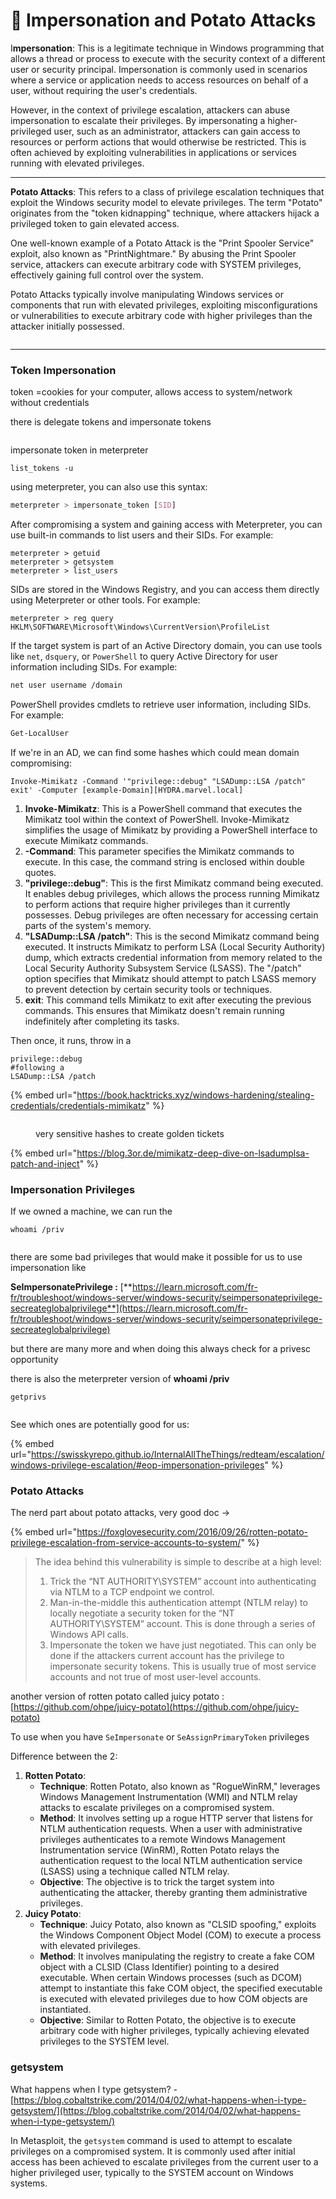# 🥔 Impersonation and Potato Attacks

I**mpersonation**: This is a legitimate technique in Windows programming that allows a thread or process to execute with the security context of a different user or security principal. Impersonation is commonly used in scenarios where a service or application needs to access resources on behalf of a user, without requiring the user's credentials.&#x20;

However, in the context of privilege escalation, attackers can abuse impersonation to escalate their privileges. By impersonating a higher-privileged user, such as an administrator, attackers can gain access to resources or perform actions that would otherwise be restricted. This is often achieved by exploiting vulnerabilities in applications or services running with elevated privileges.

***

**Potato Attacks**: This refers to a class of privilege escalation techniques that exploit the Windows security model to elevate privileges. The term "Potato" originates from the "token kidnapping" technique, where attackers hijack a privileged token to gain elevated access.

One well-known example of a Potato Attack is the "Print Spooler Service" exploit, also known as "PrintNightmare." By abusing the Print Spooler service, attackers can execute arbitrary code with SYSTEM privileges, effectively gaining full control over the system.

Potato Attacks typically involve manipulating Windows services or components that run with elevated privileges, exploiting misconfigurations or vulnerabilities to execute arbitrary code with higher privileges than the attacker initially possessed.

<figure><img src="../../../../../.gitbook/assets/image (27) (1).png" alt=""><figcaption></figcaption></figure>

***

### Token Impersonation <a href="#lecture_heading" id="lecture_heading"></a>

token =cookies for your computer, allows access to system/network without credentials

there is delegate tokens and impersonate tokens&#x20;

<figure><img src="../../../../../.gitbook/assets/image (28) (1).png" alt=""><figcaption></figcaption></figure>

impersonate token in meterpreter&#x20;

```
list_tokens -u 
```

using meterpreter, you can also use this syntax:

```css
meterpreter > impersonate_token [SID]
```

After compromising a system and gaining access with Meterpreter, you can use built-in commands to list users and their SIDs. For example:

```
meterpreter > getuid
meterpreter > getsystem
meterpreter > list_users
```

SIDs are stored in the Windows Registry, and you can access them directly using Meterpreter or other tools. For example:

```
meterpreter > reg query HKLM\SOFTWARE\Microsoft\Windows\CurrentVersion\ProfileList
```

If the target system is part of an Active Directory domain, you can use tools like `net`, `dsquery`, or `PowerShell` to query Active Directory for user information including SIDs. For example:

```bash
net user username /domain
```

PowerShell provides cmdlets to retrieve user information, including SIDs. For example:

```powershell
Get-LocalUser
```

If we're in an AD, we can find some hashes which could mean domain compromising:

```
Invoke-Mimikatz -Command '"privilege::debug" "LSADump::LSA /patch" exit' -Computer [example-Domain][HYDRA.marvel.local]
```

1. **Invoke-Mimikatz**: This is a PowerShell command that executes the Mimikatz tool within the context of PowerShell. Invoke-Mimikatz simplifies the usage of Mimikatz by providing a PowerShell interface to execute Mimikatz commands.
2. **-Command**: This parameter specifies the Mimikatz commands to execute. In this case, the command string is enclosed within double quotes.
3. **"privilege::debug"**: This is the first Mimikatz command being executed. It enables debug privileges, which allows the process running Mimikatz to perform actions that require higher privileges than it currently possesses. Debug privileges are often necessary for accessing certain parts of the system's memory.
4. **"LSADump::LSA /patch"**: This is the second Mimikatz command being executed. It instructs Mimikatz to perform LSA (Local Security Authority) dump, which extracts credential information from memory related to the Local Security Authority Subsystem Service (LSASS). The "/patch" option specifies that Mimikatz should attempt to patch LSASS memory to prevent detection by certain security tools or techniques.
5. **exit**: This command tells Mimikatz to exit after executing the previous commands. This ensures that Mimikatz doesn't remain running indefinitely after completing its tasks.

Then once, it runs, throw in a&#x20;

```
privilege::debug
#following a 
LSADump::LSA /patch
```

{% embed url="https://book.hacktricks.xyz/windows-hardening/stealing-credentials/credentials-mimikatz" %}

<figure><img src="../../../../../.gitbook/assets/image (30) (1).png" alt=""><figcaption><p>very sensitive hashes to create golden tickets</p></figcaption></figure>

{% embed url="https://blog.3or.de/mimikatz-deep-dive-on-lsadumplsa-patch-and-inject" %}

### Impersonation Privileges <a href="#lecture_heading" id="lecture_heading"></a>

If we owned a machine, we can run the&#x20;

```
whoami /priv
```

<figure><img src="../../../../../.gitbook/assets/image (31) (1).png" alt=""><figcaption></figcaption></figure>

there are some bad privileges that would make it possible for us to use impersonation like&#x20;

**SeImpersonatePrivilege :** [**https://learn.microsoft.com/fr-fr/troubleshoot/windows-server/windows-security/seimpersonateprivilege-secreateglobalprivilege**](https://learn.microsoft.com/fr-fr/troubleshoot/windows-server/windows-security/seimpersonateprivilege-secreateglobalprivilege)

but there are many more and when doing this always check for a privesc opportunity

there is also the meterpreter version of **whoami /priv**

```
getprivs
```

<figure><img src="../../../../../.gitbook/assets/image (32).png" alt=""><figcaption></figcaption></figure>

See which ones are potentially good for us:

{% embed url="https://swisskyrepo.github.io/InternalAllTheThings/redteam/escalation/windows-privilege-escalation/#eop-impersonation-privileges" %}

### Potato Attacks <a href="#lecture_heading" id="lecture_heading"></a>

The nerd part about potato attacks, very good doc ->

{% embed url="https://foxglovesecurity.com/2016/09/26/rotten-potato-privilege-escalation-from-service-accounts-to-system/" %}

> The idea behind this vulnerability is simple to describe at a high level:
>
> 1. Trick the “NT AUTHORITY\SYSTEM” account into authenticating via NTLM to a TCP endpoint we control.
> 2. Man-in-the-middle this authentication attempt (NTLM relay) to locally negotiate a security token for the “NT AUTHORITY\SYSTEM” account. This is done through a series of Windows API calls.
> 3. Impersonate the token we have just negotiated. This can only be done if the attackers current account has the privilege to impersonate security tokens. This is usually true of most service accounts and not true of most user-level accounts.

another version of rotten potato called juicy potato : [https://github.com/ohpe/juicy-potato](https://github.com/ohpe/juicy-potato)

To use when you have `SeImpersonate` or `SeAssignPrimaryToken` privileges

Difference between the 2:

1. **Rotten Potato**:
   * **Technique**: Rotten Potato, also known as "RogueWinRM," leverages Windows Management Instrumentation (WMI) and NTLM relay attacks to escalate privileges on a compromised system.
   * **Method**: It involves setting up a rogue HTTP server that listens for NTLM authentication requests. When a user with administrative privileges authenticates to a remote Windows Management Instrumentation service (WinRM), Rotten Potato relays the authentication request to the local NTLM authentication service (LSASS) using a technique called NTLM relay.
   * **Objective**: The objective is to trick the target system into authenticating the attacker, thereby granting them administrative privileges.
2. **Juicy Potato**:
   * **Technique**: Juicy Potato, also known as "CLSID spoofing," exploits the Windows Component Object Model (COM) to execute a process with elevated privileges.
   * **Method**: It involves manipulating the registry to create a fake COM object with a CLSID (Class Identifier) pointing to a desired executable. When certain Windows processes (such as DCOM) attempt to instantiate this fake COM object, the specified executable is executed with elevated privileges due to how COM objects are instantiated.
   * **Objective**: Similar to Rotten Potato, the objective is to execute arbitrary code with higher privileges, typically achieving elevated privileges to the SYSTEM level.

### getsystem

What happens when I type getsystem? - [https://blog.cobaltstrike.com/2014/04/02/what-happens-when-i-type-getsystem/](https://blog.cobaltstrike.com/2014/04/02/what-happens-when-i-type-getsystem/)

In Metasploit, the `getsystem` command is used to attempt to escalate privileges on a compromised system. It is commonly used after initial access has been achieved to escalate privileges from the current user to a higher privileged user, typically to the SYSTEM account on Windows systems.
